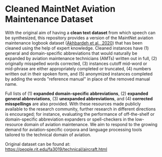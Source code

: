 # Cleaned MaintNet Aviation Maintenance Dataset

With the original aim of having a **clean text dataset** from which speech can be synthesized, this repository provides a version of the MaintNet aviation maintenance logbook dataset ([Akhbardeh et al., 2020](https://aclanthology.org/2020.coling-demos.2/)) that has been cleaned using the help of expert knowledge. Cleaned instances have (1) general and domain-specific abbreviations that would naturally be expanded by aviation maintenance technicians (AMTs) written out in full, (2) originally misspelled words corrected, (3) instances cutoff mid-word or mid-phrase are either appropriately completed or truncated, (4) numbers written out in their spoken form, and (5) anonymized instances completed by adding the words "reference manual" in place of the removed manual name.

Full lists of (1) **expanded domain-specific abbreviations**, (2) **expanded general abbreviations**, (3) **unexpanded abbreviations**, and (4) **corrected misspellings** are also provided. With these resources made publicly available to the research community, further research in different directions is encouraged; for instance, evaluating the performance of off-the-shelf or domain-specific abbreviation expanders or spell-checkers in the low-resource domain of aviation maintenance. We aim to respond to the growing demand for aviation-specific corpora and language processing tools tailored to the technical domain of aviation.

Original dataset can be found at: https://people.rit.edu/fa3019/technical/aircraft.html
